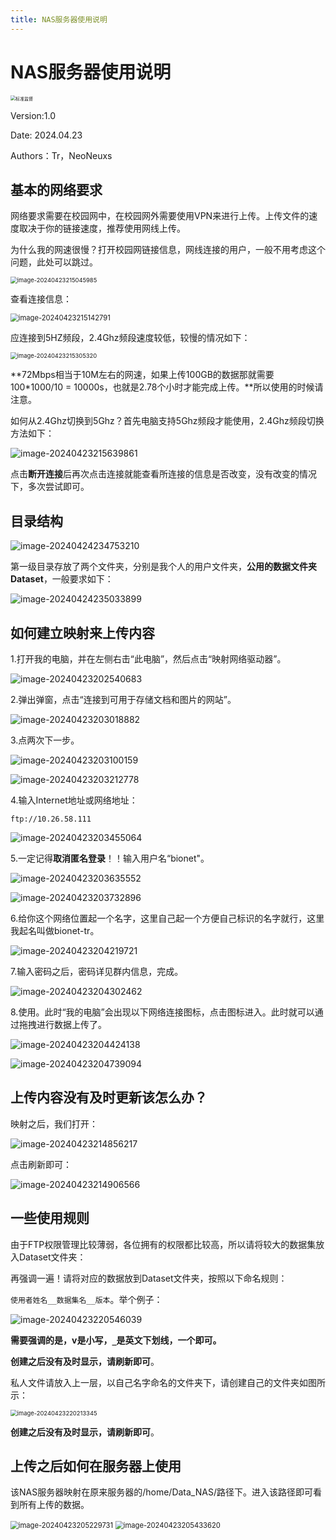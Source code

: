 ```yaml
---
title: NAS服务器使用说明
---
```


# NAS服务器使用说明

<img src="https://s2.loli.net/2023/09/18/zXu5EpoCmKH8FiJ.jpg" alt="标准监督" style="zoom: 50%;" />

Version:1.0

Date: 2024.04.23

Authors：Tr，NeoNeuxs

<!-- toc -->

## 基本的网络要求

网络要求需要在校园网中，在校园网外需要使用VPN来进行上传。上传文件的速度取决于你的链接速度，推荐使用网线上传。

为什么我的网速很慢？打开校园网链接信息，网线连接的用户，一般不用考虑这个问题，此处可以跳过。

<img src="https://s2.loli.net/2024/04/23/CWBdyLkx72UXKna.png" alt="image-20240423215045985" style="zoom:67%;" />

查看连接信息：

<img src="https://s2.loli.net/2024/04/23/S2b6eO89k7hdFAH.png" alt="image-20240423215142791" style="zoom:80%;" />

应连接到5HZ频段，2.4Ghz频段速度较低，较慢的情况如下：

<img src="https://s2.loli.net/2024/04/23/8G6U7LedFmag9z4.png" alt="image-20240423215305320" style="zoom:67%;" />

**72Mbps相当于10M左右的网速，如果上传100GB的数据那就需要100*1000/10 = 10000s，也就是2.78个小时才能完成上传。**所以使用的时候请注意。

如何从2.4Ghz切换到5Ghz？首先电脑支持5Ghz频段才能使用，2.4Ghz频段切换方法如下：

![image-20240423215639861](https://s2.loli.net/2024/04/23/j2pdsZQyIFPi7C8.png)

点击**断开连接**后再次点击连接就能查看所连接的信息是否改变，没有改变的情况下，多次尝试即可。

## 目录结构

![image-20240424234753210](https://s2.loli.net/2024/04/24/9Yz6UONRdgisnwT.png)

第一级目录存放了两个文件夹，分别是我个人的用户文件夹，**公用的数据文件夹Dataset**，一般要求如下：

![image-20240424235033899](https://s2.loli.net/2024/04/24/T1PUYLxzKVSsNkl.png)

## 如何建立映射来上传内容

1.打开我的电脑，并在左侧右击“此电脑”，然后点击“映射网络驱动器”。

![image-20240423202540683](https://s2.loli.net/2024/04/23/zVMEx1q9O4QJt2m.png)

2.弹出弹窗，点击“连接到可用于存储文档和图片的网站”。

![image-20240423203018882](https://s2.loli.net/2024/04/23/A1ihgnZuxBNJY97.png)

3.点两次下一步。

![image-20240423203100159](https://s2.loli.net/2024/04/23/QjiskIncw7T9E4G.png)

![image-20240423203212778](https://s2.loli.net/2024/04/23/O1yt4lv8H95XdWn.png)

4.输入Internet地址或网络地址：

```
ftp://10.26.58.111
```

![image-20240423203455064](https://s2.loli.net/2024/04/23/s981hadbKNUWYJr.png)

5.一定记得**取消匿名登录**！！输入用户名“bionet"。

![image-20240423203635552](https://s2.loli.net/2024/04/23/NnB3aCoSYVpLDzy.png)

![image-20240423203732896](https://s2.loli.net/2024/04/23/heH3M2NxyAZXmUf.png)

6.给你这个网络位置起一个名字，这里自己起一个方便自己标识的名字就行，这里我起名叫做bionet-tr。

![image-20240423204219721](https://s2.loli.net/2024/04/23/rXPga2uA43iMG8W.png)

7.输入密码之后，密码详见群内信息，完成。

![image-20240423204302462](https://s2.loli.net/2024/04/23/GUFsW2z6jOCyVxH.png)

8.使用。此时“我的电脑”会出现以下网络连接图标，点击图标进入。此时就可以通过拖拽进行数据上传了。

![image-20240423204424138](https://s2.loli.net/2024/04/23/1DqclYEfFA2Jpia.png)

![image-20240423204739094](https://s2.loli.net/2024/04/23/tnK86qs74ToNxZD.png)

## 上传内容没有及时更新该怎么办？

映射之后，我们打开：

![image-20240423214856217](https://s2.loli.net/2024/04/23/THoBR5P9wdnQmK7.png)

点击刷新即可：

![image-20240423214906566](https://s2.loli.net/2024/04/23/3W4yhu2RpxQgZd7.png)

## 一些使用规则

由于FTP权限管理比较薄弱，各位拥有的权限都比较高，所以请将较大的数据集放入Dataset文件夹：

再强调一遍！请将对应的数据放到Dataset文件夹，按照以下命名规则：

`使用者姓名__数据集名__版本`。举个例子：

![image-20240423220546039](https://s2.loli.net/2024/04/23/ySpLnWN9D3VewUu.png)

**需要强调的是，v是小写，`_`是英文下划线，一个即可。**

**创建之后没有及时显示，请刷新即可**。

私人文件请放入上一层，以自己名字命名的文件夹下，请创建自己的文件夹如图所示：

<img src="https://s2.loli.net/2024/04/23/x59UIvJ81hN7HmY.png" alt="image-20240423220213345" style="zoom:67%;" />

**创建之后没有及时显示，请刷新即可**。

## 上传之后如何在服务器上使用

该NAS服务器映射在原来服务器的/home/Data_NAS/路径下。进入该路径即可看到所有上传的数据。

<img src="https://s2.loli.net/2024/04/23/ZcW8fD2J1u6gib5.png" alt="image-20240423205229731" style="zoom:80%;" />

<img src="https://s2.loli.net/2024/04/23/BARezykG3fYimQ2.png" alt="image-20240423205433620" style="zoom:80%;" />